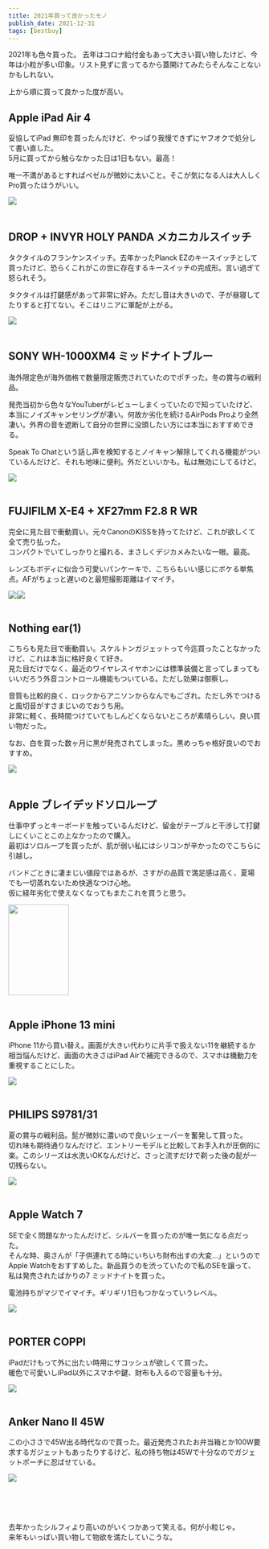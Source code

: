 ```yaml
---
title: 2021年買って良かったモノ
publish_date: 2021-12-31
tags: [bestbuy]
---
```


2021年も色々買った。
去年はコロナ給付金もあって大きい買い物したけど、今年は小粒が多い印象。リスト見ずに言ってるから蓋開けてみたらそんなことないかもしれない。

上から順に買って良かった度が高い。

## Apple iPad Air 4

妥協してiPad 無印を買ったんだけど、やっぱり我慢できずにヤフオクで処分して書い直した。  
5月に買ってから触らなかった日は1日もない。最高！

唯一不満があるとすればベゼルが微妙に太いこと。そこが気になる人は大人しくPro買ったほうがいい。

<a href="https://www.amazon.co.jp/Apple-iPad-Air-10-9%E3%82%A4%E3%83%B3%E3%83%81-Wi-Fi-64GB/dp/B08J6JS8TD?__mk_ja_JP=%E3%82%AB%E3%82%BF%E3%82%AB%E3%83%8A&crid=3Q0NEA1P18U5P&keywords=ipad+air&qid=1640958934&sprefix=ipad+air%2Caps%2C280&sr=8-1-spons&psc=1&spLa=ZW5jcnlwdGVkUXVhbGlmaWVyPUFBVEVEMDFMNUhOVEYmZW5jcnlwdGVkSWQ9QTA1NTI5MzAyOVIySUdYMDJZREY5JmVuY3J5cHRlZEFkSWQ9QTgwNlVKU1BaMVcyRSZ3aWRnZXROYW1lPXNwX2F0ZiZhY3Rpb249Y2xpY2tSZWRpcmVjdCZkb05vdExvZ0NsaWNrPXRydWU%3D&linkCode=li1&tag=ryo14a-22&linkId=323c26a1ea95f83ceb9ab78d460d3c9c&language=ja_JP&ref_=as_li_ss_il" target="_blank"><img border="0" src="//ws-fe.amazon-adsystem.com/widgets/q?_encoding=UTF8&ASIN=B08J6JS8TD&Format=_SL110_&ID=AsinImage&MarketPlace=JP&ServiceVersion=20070822&WS=1&tag=ryo14a-22&language=ja_JP" ></a><img src="https://ir-jp.amazon-adsystem.com/e/ir?t=ryo14a-22&language=ja_JP&l=li1&o=9&a=B08J6JS8TD" width="1" height="1" border="0" alt="" style="border:none !important; margin:0px !important;" />
<br />
<br />


## DROP + INVYR HOLY PANDA メカニカルスイッチ

タクタイルのフランケンスイッチ。去年かったPlanck EZのキースイッチとして買ったけど、恐らくこれがこの世に存在するキースイッチの完成形。言い過ぎて怒られそう。

タクタイルは打鍵感があって非常に好み。ただし音は大きいので、子が昼寝してたりすると打てない。そこはリニアに軍配が上がる。

<a href="https://www.amazon.co.jp/Invyr-Panda-%E3%83%A1%E3%82%AB%E3%83%8B%E3%82%AB%E3%83%AB%E3%82%B9%E3%82%A4%E3%83%83%E3%83%81-%E3%83%97%E3%83%AC%E3%83%BC%E3%83%88%E3%83%9E%E3%82%A6%E3%83%B3%E3%83%88%E8%A7%A6%E8%A6%9A%E3%82%AD%E3%83%BC%E3%83%9C%E3%83%BC%E3%83%89%E3%82%B9%E3%82%A4%E3%83%83%E3%83%81-%E3%83%81%E3%82%A7%E3%83%AA%E3%83%BC%E3%82%B9%E3%82%BF%E3%82%A4%E3%83%AB/dp/B08HPMYG4T?__mk_ja_JP=%E3%82%AB%E3%82%BF%E3%82%AB%E3%83%8A&crid=36UU2FP08BESB&keywords=drop+holy+panda&qid=1640959026&sprefix=drop+holy+pan%2Caps%2C192&sr=8-1&linkCode=li1&tag=ryo14a-22&linkId=a37325dcaaa678af569f051eaff18f33&language=ja_JP&ref_=as_li_ss_il" target="_blank"><img border="0" src="//ws-fe.amazon-adsystem.com/widgets/q?_encoding=UTF8&ASIN=B08HPMYG4T&Format=_SL110_&ID=AsinImage&MarketPlace=JP&ServiceVersion=20070822&WS=1&tag=ryo14a-22&language=ja_JP" ></a><img src="https://ir-jp.amazon-adsystem.com/e/ir?t=ryo14a-22&language=ja_JP&l=li1&o=9&a=B08HPMYG4T" width="1" height="1" border="0" alt="" style="border:none !important; margin:0px !important;" />
<br />
<br />


## SONY WH-1000XM4 ミッドナイトブルー

海外限定色が海外価格で数量限定販売されていたのでポチった。冬の賞与の戦利品。  

発売当初から色々なYouTuberがレビューしまくっていたので知っていたけど、本当にノイズキャンセリングが凄い。何故か劣化を続けるAirPods Proより全然凄い。外界の音を遮断して自分の世界に没頭したい方には本当におすすめできる。

Speak To Chatという話し声を検知するとノイキャン解除してくれる機能がついているんだけど、それも地味に便利。外だといいかも。私は無効にしてるけど。

<a href="https://www.amazon.co.jp/%E3%82%BD%E3%83%8B%E3%83%BC-%E3%83%AF%E3%82%A4%E3%83%A4%E3%83%AC%E3%82%B9%E3%83%8E%E3%82%A4%E3%82%BA%E3%82%AD%E3%83%A3%E3%83%B3%E3%82%BB%E3%83%AA%E3%83%B3%E3%82%B0%E3%83%98%E3%83%83%E3%83%89%E3%83%9B%E3%83%B3-WH-1000XM4-Bluetooth-%E6%9C%80%E5%A4%A730%E6%99%82%E9%96%93%E9%80%A3%E7%B6%9A%E5%86%8D%E7%94%9F/dp/B09LYR6BSN?keywords=sony+wh-1000xm4&qid=1640959065&sprefix=sony+%2Caps%2C228&sr=8-4&linkCode=li1&tag=ryo14a-22&linkId=91068d9a8277971ab2619d3e3c882b9c&language=ja_JP&ref_=as_li_ss_il" target="_blank"><img border="0" src="//ws-fe.amazon-adsystem.com/widgets/q?_encoding=UTF8&ASIN=B09LYR6BSN&Format=_SL110_&ID=AsinImage&MarketPlace=JP&ServiceVersion=20070822&WS=1&tag=ryo14a-22&language=ja_JP" ></a><img src="https://ir-jp.amazon-adsystem.com/e/ir?t=ryo14a-22&language=ja_JP&l=li1&o=9&a=B09LYR6BSN" width="1" height="1" border="0" alt="" style="border:none !important; margin:0px !important;" />
<br />
<br />


## FUJIFILM X-E4 + XF27mm F2.8 R WR

完全に見た目で衝動買い。元々CanonのKISSを持ってたけど、これが欲しくて全て売り払った。  
コンパクトでいてしっかりと撮れる、まさしくデジカメみたいな一眼。最高。

レンズもボディに似合う可愛いパンケーキで、こちらもいい感じにボケる単焦点。AFがちょっと遅いのと最短撮影距離はイマイチ。

<a href="https://www.amazon.co.jp/%E5%AF%8C%E5%A3%AB%E3%83%95%E3%82%A4%E3%83%AB%E3%83%A0-%E3%83%9F%E3%83%A9%E3%83%BC%E3%83%AC%E3%82%B9%E3%83%87%E3%82%B8%E3%82%BF%E3%83%AB%E3%82%AB%E3%83%A1%E3%83%A9-FUJIFILM-XC15-45-X-E4LK-1545-S/dp/B08VF2B8TM?__mk_ja_JP=%E3%82%AB%E3%82%BF%E3%82%AB%E3%83%8A&crid=QPCXSMP1FGBG&keywords=fujifilm%2Bx-e4&qid=1640959101&sprefix=fujifilm%2Bx-e%2Caps%2C191&sr=8-3&th=1&linkCode=li1&tag=ryo14a-22&linkId=77ab3ddfc86a8b9a8210284900fdbdb8&language=ja_JP&ref_=as_li_ss_il" target="_blank"><img border="0" src="//ws-fe.amazon-adsystem.com/widgets/q?_encoding=UTF8&ASIN=B08VF2B8TM&Format=_SL110_&ID=AsinImage&MarketPlace=JP&ServiceVersion=20070822&WS=1&tag=ryo14a-22&language=ja_JP" ></a><img src="https://ir-jp.amazon-adsystem.com/e/ir?t=ryo14a-22&language=ja_JP&l=li1&o=9&a=B08VF2B8TM" width="1" height="1" border="0" alt="" style="border:none !important; margin:0px !important;" /><a href="https://www.amazon.co.jp/%E5%AF%8C%E5%A3%AB%E3%83%95%E3%82%A4%E3%83%AB%E3%83%A0-%E3%83%95%E3%82%B8%E3%83%8E%E3%83%B3%E3%83%AC%E3%83%B3%E3%82%BA-%E5%8D%98%E7%84%A6%E7%82%B9%E3%83%AC%E3%83%B3%E3%82%BA-XF27mmF2-8-%E3%83%96%E3%83%A9%E3%83%83%E3%82%AF/dp/B08TRKK9ST?__mk_ja_JP=%E3%82%AB%E3%82%BF%E3%82%AB%E3%83%8A&crid=3G6DSKUJ55CHS&keywords=fujifilm+xf+28&qid=1640959138&sprefix=fujifilm+xf28%2Caps%2C203&sr=8-3&linkCode=li1&tag=ryo14a-22&linkId=7faef1ad7aa0d865ddadeb91bf91d482&language=ja_JP&ref_=as_li_ss_il" target="_blank"><img border="0" src="//ws-fe.amazon-adsystem.com/widgets/q?_encoding=UTF8&ASIN=B08TRKK9ST&Format=_SL110_&ID=AsinImage&MarketPlace=JP&ServiceVersion=20070822&WS=1&tag=ryo14a-22&language=ja_JP" ></a><img src="https://ir-jp.amazon-adsystem.com/e/ir?t=ryo14a-22&language=ja_JP&l=li1&o=9&a=B08TRKK9ST" width="1" height="1" border="0" alt="" style="border:none !important; margin:0px !important;" />
<br />
<br />


## Nothing ear(1)

こちらも見た目で衝動買い。スケルトンガジェットって今迄買ったことなかったけど、これは本当に格好良くて好き。  
見た目だけでなく、最近のワイヤレスイヤホンには標準装備と言ってしまってもいいだろう外音コントロール機能もついている。ただし効果は御察し。

音質も比較的良く、ロックからアニソンからなんでもござれ。ただし外でつけると風切音がすさまじいのでおうち用。  
非常に軽く、長時間つけていてもしんどくならないところが素晴らしい。良い買い物だった。

なお、白を買った数ヶ月に黒が発売されてしまった。黒めっちゃ格好良いのでおすすめ。

<a href="https://www.amazon.co.jp/dp/B09GK88FWS?_encoding=UTF8&psc=1&linkCode=li1&tag=ryo14a-22&linkId=947fdbfe1d7f4c996ba11e461facfe28&language=ja_JP&ref_=as_li_ss_il" target="_blank"><img border="0" src="//ws-fe.amazon-adsystem.com/widgets/q?_encoding=UTF8&ASIN=B09GK88FWS&Format=_SL110_&ID=AsinImage&MarketPlace=JP&ServiceVersion=20070822&WS=1&tag=ryo14a-22&language=ja_JP" ></a><img src="https://ir-jp.amazon-adsystem.com/e/ir?t=ryo14a-22&language=ja_JP&l=li1&o=9&a=B09GK88FWS" width="1" height="1" border="0" alt="" style="border:none !important; margin:0px !important;" />
<br />
<br />


## Apple ブレイデッドソロループ

仕事中ずっとキーボードを触っているんだけど、留金がテーブルと干渉して打鍵しにくいことこの上なかったので購入。  
最初はソロループを買ったが、肌が弱い私にはシリコンが辛かったのでこちらに引越し。

バンドごときに凄まじい値段ではあるが、さすがの品質で満足感は高く、夏場でも一切蒸れないため快適なつけ心地。  
仮に経年劣化で使えなくなってもまたこれを買うと思う。


<img src="https://store.storeimages.cdn-apple.com/8567/as-images.apple.com/is/grid-braided-loop-abyss-blue-s7?wid=540&hei=662&fmt=jpeg&qlt=80&.v=1630515357000" style="width:120px;height:180px;">
<br />
<br />


## Apple iPhone 13 mini

iPhone 11から買い替え。画面が大きい代わりに片手で扱えない11を継続するか相当悩んだけど、画面の大きさはiPad Airで補完できるので、スマホは機動力を重視することにした。

<a href="https://www.amazon.co.jp/Apple-iPhone-13-mini-128GB/dp/B09M5VPW44?__mk_ja_JP=%E3%82%AB%E3%82%BF%E3%82%AB%E3%83%8A&crid=3M0EZEO51EEVM&keywords=iphone%2Bmini%2B13&qid=1640959202&s=electronics&sprefix=iphone%2Bmini%2B%2Celectronics%2C189&sr=1-4&th=1&linkCode=li1&tag=ryo14a-22&linkId=4e17395dcd47e50b90b4f24686fa0510&language=ja_JP&ref_=as_li_ss_il" target="_blank"><img border="0" src="//ws-fe.amazon-adsystem.com/widgets/q?_encoding=UTF8&ASIN=B09M5VPW44&Format=_SL110_&ID=AsinImage&MarketPlace=JP&ServiceVersion=20070822&WS=1&tag=ryo14a-22&language=ja_JP" ></a><img src="https://ir-jp.amazon-adsystem.com/e/ir?t=ryo14a-22&language=ja_JP&l=li1&o=9&a=B09M5VPW44" width="1" height="1" border="0" alt="" style="border:none !important; margin:0px !important;" />
<br />
<br />


## PHILIPS S9781/31

夏の賞与の戦利品。髭が微妙に濃いので良いシェーバーを奮発して買った。  
切れ味も期待通りなんだけど、エントリーモデルと比較してお手入れが圧倒的に楽。このシリーズは水洗いOKなんだけど、さっと流すだけで剃った後の髭が一切残らない。

<a href="https://www.amazon.co.jp/%E3%83%95%E3%82%A3%E3%83%AA%E3%83%83%E3%83%97%E3%82%B9-9000%E3%82%B7%E3%83%AA%E3%83%BC%E3%82%BA-%E9%9B%BB%E6%B0%97%E3%82%B7%E3%82%A7%E3%83%BC%E3%83%90%E3%83%BC-%E3%83%88%E3%83%AA%E3%83%9E%E3%83%BC%E3%83%BB%E6%B4%97%E9%A1%94%E3%83%96%E3%83%A9%E3%82%B7%E3%83%BB%E6%B4%97%E6%B5%84%E5%85%85%E9%9B%BB%E5%99%A8%E4%BB%98-S9732A-33/dp/B07HMLVR2F?__mk_ja_JP=%E3%82%AB%E3%82%BF%E3%82%AB%E3%83%8A&crid=2PK9BSGQ0FR85&keywords=philips+s978131&qid=1640959245&s=electronics&sprefix=philips+s9781%2Celectronics%2C202&sr=1-4&linkCode=li1&tag=ryo14a-22&linkId=708c0e35e4bb460bdbfdadca8c5feea3&language=ja_JP&ref_=as_li_ss_il" target="_blank"><img border="0" src="//ws-fe.amazon-adsystem.com/widgets/q?_encoding=UTF8&ASIN=B07HMLVR2F&Format=_SL110_&ID=AsinImage&MarketPlace=JP&ServiceVersion=20070822&WS=1&tag=ryo14a-22&language=ja_JP" ></a><img src="https://ir-jp.amazon-adsystem.com/e/ir?t=ryo14a-22&language=ja_JP&l=li1&o=9&a=B07HMLVR2F" width="1" height="1" border="0" alt="" style="border:none !important; margin:0px !important;" />
<br />
<br />


## Apple Watch 7

SEで全く問題なかったんだけど、シルバーを買ったのが唯一気になる点だった。  
そんな時、奥さんが「子供連れてる時にいちいち財布出すの大変…」というのでApple Watchをおすすめした。新品買うのを渋っていたので私のSEを譲って、私は発売されたばかりの7 ミッドナイトを買った。

電池持ちがマジでイマイチ。ギリギリ1日もつかなっていうレベル。

<a href="https://www.amazon.co.jp/Apple-Watch-7%EF%BC%88GPS%E3%83%A2%E3%83%87%E3%83%AB%EF%BC%89-45mm%E3%83%9F%E3%83%83%E3%83%89%E3%83%8A%E3%82%A4%E3%83%88%E3%82%A2%E3%83%AB%E3%83%9F%E3%83%8B%E3%82%A6%E3%83%A0%E3%82%B1%E3%83%BC%E3%82%B9%E3%81%A8%E3%83%9F%E3%83%83%E3%83%89%E3%83%8A%E3%82%A4%E3%83%88%E3%82%B9%E3%83%9D%E3%83%BC%E3%83%84%E3%83%90%E3%83%B3%E3%83%89-%E3%83%AC%E3%82%AE%E3%83%A5%E3%83%A9%E3%83%BC/dp/B09HFF1L5R?__mk_ja_JP=%E3%82%AB%E3%82%BF%E3%82%AB%E3%83%8A&crid=3TSCKC25XOJLB&keywords=apple%2Bwatch%2B7&qid=1640959293&sprefix=apple%2Bwatch%2B7%2Caps%2C190&sr=8-1&th=1&linkCode=li1&tag=ryo14a-22&linkId=db98cb2c72397f689d520fbd134f9e87&language=ja_JP&ref_=as_li_ss_il" target="_blank"><img border="0" src="//ws-fe.amazon-adsystem.com/widgets/q?_encoding=UTF8&ASIN=B09HFF1L5R&Format=_SL110_&ID=AsinImage&MarketPlace=JP&ServiceVersion=20070822&WS=1&tag=ryo14a-22&language=ja_JP" ></a><img src="https://ir-jp.amazon-adsystem.com/e/ir?t=ryo14a-22&language=ja_JP&l=li1&o=9&a=B09HFF1L5R" width="1" height="1" border="0" alt="" style="border:none !important; margin:0px !important;" />
<br />
<br />


## PORTER COPPI

iPadだけもって外に出たい時用にサコッシュが欲しくて買った。  
暖色で可愛いしiPad以外にスマホや鍵、財布も入るので容量も十分。

<a href="https://www.amazon.co.jp/dp/B008CM2WLI?_encoding=UTF8&psc=1&linkCode=li1&tag=ryo14a-22&linkId=cd48e46890953044228d91ad7d5b39ee&language=ja_JP&ref_=as_li_ss_il" target="_blank"><img border="0" src="//ws-fe.amazon-adsystem.com/widgets/q?_encoding=UTF8&ASIN=B008CM2WLI&Format=_SL110_&ID=AsinImage&MarketPlace=JP&ServiceVersion=20070822&WS=1&tag=ryo14a-22&language=ja_JP" ></a><img src="https://ir-jp.amazon-adsystem.com/e/ir?t=ryo14a-22&language=ja_JP&l=li1&o=9&a=B008CM2WLI" width="1" height="1" border="0" alt="" style="border:none !important; margin:0px !important;" />
<br />
<br />


## Anker Nano Ⅱ 45W

この小ささで45W出る時代なので買った。最近発売されたお弁当箱とか100W要求するガジェットもあったりするけど、私の持ち物は45Wで十分なのでガジェットポーチに忍ばせている。

<a href="https://www.amazon.co.jp/Anker-%E3%80%90%E7%8B%AC%E8%87%AA%E6%8A%80%E8%A1%93Anker-PSE%E6%8A%80%E8%A1%93%E5%9F%BA%E6%BA%96%E9%81%A9%E5%90%88-%E6%8A%98%E3%82%8A%E3%81%9F%E3%81%9F%E3%81%BF%E5%BC%8F%E3%83%97%E3%83%A9%E3%82%B0%E3%80%91MacBook-PD%E5%AF%BE%E5%BF%9CWindows/dp/B08X1M3JN9?keywords=anker+nano2+45w&qid=1640959403&sr=8-3&linkCode=li1&tag=ryo14a-22&linkId=9508c62e0eb03a90ac21c50d04a7df1c&language=ja_JP&ref_=as_li_ss_il" target="_blank"><img border="0" src="//ws-fe.amazon-adsystem.com/widgets/q?_encoding=UTF8&ASIN=B08X1M3JN9&Format=_SL110_&ID=AsinImage&MarketPlace=JP&ServiceVersion=20070822&WS=1&tag=ryo14a-22&language=ja_JP" ></a><img src="https://ir-jp.amazon-adsystem.com/e/ir?t=ryo14a-22&language=ja_JP&l=li1&o=9&a=B08X1M3JN9" width="1" height="1" border="0" alt="" style="border:none !important; margin:0px !important;" />


<br />
<br />
<br />

去年かったシルフィより高いのがいくつかあって笑える。何が小粒じゃ。  
来年もいっぱい買い物して物欲を満たしていこうな。

